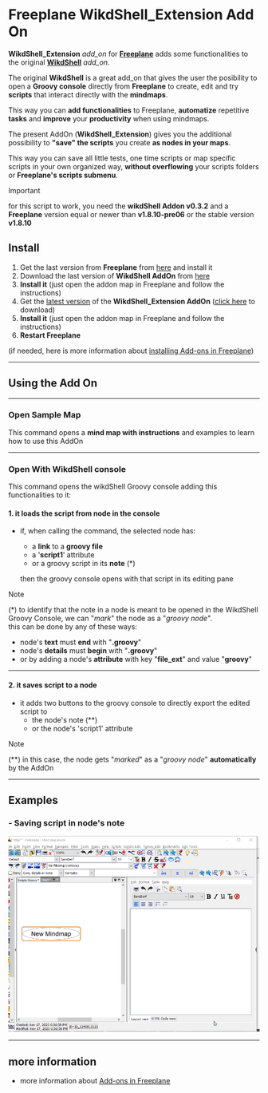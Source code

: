 # Freeplane WikdShell_Extension Add On

**WikdShell_Extension** *add_on* for **[Freeplane](https://www.freeplane.org/)** adds some functionalities to the original **[WikdShell](https://www.freeplane.org/wiki/index.php/Add-ons_(install)#wikdShell)** *add_on*.

The original **WikdShell** is a great add_on that gives the user the posibility to open a **Groovy console** directly from **Freeplane** to create, edit and try **scripts** that interact directly with the **mindmaps**.

This way you can **add functionalities** to Freeplane, **automatize** repetitive **tasks** and **improve** your **productivity** when using mindmaps.

The present AddOn (**WikdShell_Extension**) gives you the additional possibility to **"save" the scripts** you create **as nodes in your maps**.

This way you can save all little tests, one time scripts or map specific scripts in your own organized way, **without overflowing** your scripts folders or **Freeplane's scripts submenu**.

> [!IMPORTANT]
> for this script to work, you need the **wikdShell Addon v0.3.2** and a **Freeplane** version equal or newer than **v1.8.10-pre06** or the stable version **v1.8.10**

## Install

1. Get the last version from **Freeplane** from [here](https://sourceforge.net/projects/freeplane/) and install it
1. Download the last version of **WikdShell AddOn** from [here](https://sourceforge.net/projects/freeplane/files/addons/wikdShell/wikdShell-0.3.2.addon.mm/download)
1. **Install it** (just open the addon map in Freeplane and follow the instructions)
1. Get the [latest version](https://github.com/EdoFro/Freeplane_WikdShell_Extension/releases/latest) of the **WikdShell_Extension AddOn** ([click here](https://github.com/EdoFro/Freeplane_WikdShell_Extension/releases/download/v0.0.1/WikdShellExtension-v0.0.1.addon.mm) to download)
1. **Install it** (just open the addon map in Freeplane and follow the instructions)
1. **Restart Freeplane**

(if needed, here is more information about [installing Add-ons in Freeplane](https://www.freeplane.org/wiki/index.php/Add-ons_(install)#Installing_an_add-on))

---

## Using the Add On

---

### Open Sample Map

This command opens a **mind map with instructions** and examples to learn how to use this AddOn

---

### Open With WikdShell console

This command opens the wikdShell Groovy console adding this functionalities to it:

#### 1. it loads the script from node in the console

- if, when calling the command, the selected node has:
  - a **link** to a **groovy file**
  - a '**script1**' attribute
  - or a groovy script in its **note** (\*)
  
  then the groovy console opens with that script in its editing pane

> [!NOTE]
> (\*) to identify that the note in a node is meant to be opened in the WikdShell Groovy Console, we can "*mark*" the node as a "*groovy node*".  
> this can be done by any of these ways:  
>
> - node's **text** must **end** with "**.groovy**"
> - node's **details** must **begin** with "**.groovy**"
> - or by adding a node's **attribute** with key "**file_ext**" and value "**groovy**"

---

#### 2. it saves script to a node

- it adds two buttons to the groovy console to directly export the edited script to
  - the node's note (\*\*)
  - or the node's 'script1' attribute

> [!NOTE]
> (\*\*) in this case, the node gets "*marked*" as a "*groovy node*" **automatically** by the AddOn

---

## Examples

### - Saving script in node's note

![scriptInNote](resources/scriptInNote.gif)

---

## more information

- more information about [Add-ons in Freeplane](https://www.freeplane.org/wiki/index.php/Add-ons_(install))
